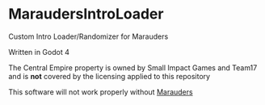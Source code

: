 # MaraudersIntroLoader
 Custom Intro Loader/Randomizer for Marauders

Written in Godot 4

The Central Empire property is owned by Small Impact Games and Team17 and is **not** covered by the licensing applied to this repository

This software will not work properly without [Marauders](https://store.steampowered.com/app/1789480/Marauders/)
